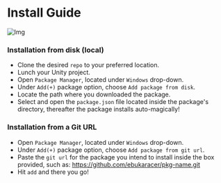 # Install Guide

![Img](https://github.com/ebukaracer/ebukaracer/blob/ebukaracer-resources/DirTool-Images/Screenshot%20(472).png)

### Installation from disk (local)
- Clone the desired `repo` to your preferred location.
- Lunch your Unity project.
- Open `Package Manager`, located under `Windows` drop-down.
- Under `Add(+)` package option, choose `Add package from disk`.
- Locate the path where you downloaded the package.
- Select and open the `package.json` file located inside the package's directory, thereafter the package installs auto-magically!

### Installation from a Git URL
- Open `Package Manager`, located under `Windows` drop-down.
- Under `Add(+)` package option, choose `Add package from git url`.
- Paste the `git url` for the package you intend to install inside the box provided, such as: https://github.com/ebukaracer/pkg-name.git
- Hit `add` and there you go!